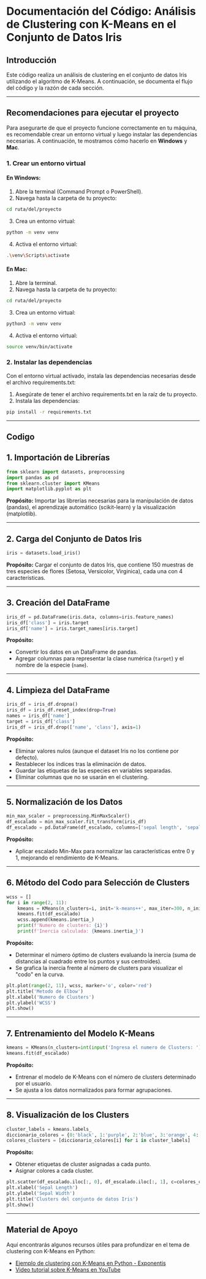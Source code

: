 # Documentación del Código: Análisis de Clustering con K-Means en el Conjunto de Datos Iris

## Introducción
Este código realiza un análisis de clustering en el conjunto de datos Iris utilizando el algoritmo de K-Means. A continuación, se documenta el flujo del código y la razón de cada sección.

---

## Recomendaciones para ejecutar el proyecto

Para asegurarte de que el proyecto funcione correctamente en tu máquina, es recomendable crear un entorno virtual y luego instalar las dependencias necesarias. A continuación, te mostramos cómo hacerlo en **Windows** y **Mac**.

### 1. Crear un entorno virtual

#### En Windows:
1. Abre la terminal (Command Prompt o PowerShell).
2. Navega hasta la carpeta de tu proyecto:
```bash
cd ruta/del/proyecto
```
3. Crea un entorno virtual:
```bash
python -m venv venv
```
4. Activa el entorno virtual:
```bash
.\venv\Scripts\activate
```

#### En Mac:
1. Abre la terminal.
2. Navega hasta la carpeta de tu proyecto:
```bash
cd ruta/del/proyecto
```
3. Crea un entorno virtual:
```bash
python3 -m venv venv
```
4. Activa el entorno virtual:
```bash
source venv/bin/activate
```

### 2. Instalar las dependencias

Con el entorno virtual activado, instala las dependencias necesarias desde el archivo requirements.txt:

1. Asegúrate de tener el archivo requirements.txt en la raíz de tu proyecto.
2. Instala las dependencias:
```bash
pip install -r requirements.txt
```

---

## Codigo

## 1. Importación de Librerías
```python
from sklearn import datasets, preprocessing
import pandas as pd
from sklearn.cluster import KMeans
import matplotlib.pyplot as plt
```
**Propósito:** Importar las librerías necesarias para la manipulación de datos (pandas), el aprendizaje automático (scikit-learn) y la visualización (matplotlib).

---

## 2. Carga del Conjunto de Datos Iris
```python
iris = datasets.load_iris()
```
**Propósito:** Cargar el conjunto de datos Iris, que contiene 150 muestras de tres especies de flores (Setosa, Versicolor, Virginica), cada una con 4 características.

---

## 3. Creación del DataFrame
```python
iris_df = pd.DataFrame(iris.data, columns=iris.feature_names)
iris_df['class'] = iris.target
iris_df['name'] = iris.target_names[iris.target]
```
**Propósito:**
- Convertir los datos en un DataFrame de pandas.
- Agregar columnas para representar la clase numérica (`target`) y el nombre de la especie (`name`).

---

## 4. Limpieza del DataFrame
```python
iris_df = iris_df.dropna()
iris_df = iris_df.reset_index(drop=True)
names = iris_df['name']
target = iris_df['class']
iris_df = iris_df.drop(['name', 'class'], axis=1)
```
**Propósito:**
- Eliminar valores nulos (aunque el dataset Iris no los contiene por defecto).
- Restablecer los índices tras la eliminación de datos.
- Guardar las etiquetas de las especies en variables separadas.
- Eliminar columnas que no se usarán en el clustering.

---

## 5. Normalización de los Datos
```python
min_max_scaler = preprocessing.MinMaxScaler()
df_escalado = min_max_scaler.fit_transform(iris_df)
df_escalado = pd.DataFrame(df_escalado, columns=['sepal length', 'sepal width', 'petal length', 'petal width'])
```
**Propósito:**
- Aplicar escalado Min-Max para normalizar las características entre 0 y 1, mejorando el rendimiento de K-Means.

---

## 6. Método del Codo para Selección de Clusters
```python
wcss = []
for i in range(2, 11):
    kmeans = KMeans(n_clusters=i, init='k-means++', max_iter=300, n_init=1, random_state=0)
    kmeans.fit(df_escalado)
    wcss.append(kmeans.inertia_)
    print(f'Numero de clusters: {i}')
    print(f'Inercia calculada: {kmeans.inertia_}')
```
**Propósito:**
- Determinar el número óptimo de clusters evaluando la inercia (suma de distancias al cuadrado entre los puntos y sus centroides).
- Se grafica la inercia frente al número de clusters para visualizar el "codo" en la curva.

```python
plt.plot(range(2, 11), wcss, marker='o', color='red')
plt.title('Metodo de Elbow')
plt.xlabel('Numero de Clusters')
plt.ylabel('WCSS')
plt.show()
```

---

## 7. Entrenamiento del Modelo K-Means
```python
kmeans = KMeans(n_clusters=int(input('Ingresa el numero de Clusters: ')), init='k-means++', n_init=10, max_iter=300, random_state=0)
kmeans.fit(df_escalado)
```
**Propósito:**
- Entrenar el modelo de K-Means con el número de clusters determinado por el usuario.
- Se ajusta a los datos normalizados para formar agrupaciones.

---

## 8. Visualización de los Clusters
```python
cluster_labels = kmeans.labels_
diccionario_colores = {0:'black', 1:'purple', 2:'blue', 3:'orange', 4:'pink', 5:'yellow'}
colores_clusters = [diccionario_colores[i] for i in cluster_labels]
```
**Propósito:**
- Obtener etiquetas de cluster asignadas a cada punto.
- Asignar colores a cada cluster.

```python
plt.scatter(df_escalado.iloc[:, 0], df_escalado.iloc[:, 1], c=colores_clusters, marker='o', edgecolor='k')
plt.xlabel('Sepal Length')
plt.ylabel('Sepal Width')
plt.title('Clusters del conjunto de datos Iris')
plt.show()
```

---

## Material de Apoyo

Aquí encontrarás algunos recursos útiles para profundizar en el tema de clustering con K-Means en Python:

- [Ejemplo de clustering con K-Means en Python - Exponentis](https://exponentis.es/ejemplo-de-clustering-con-k-means-en-python)
- [Video tutorial sobre K-Means en YouTube](https://www.youtube.com/watch?v=R4DHQs8hi0g)
